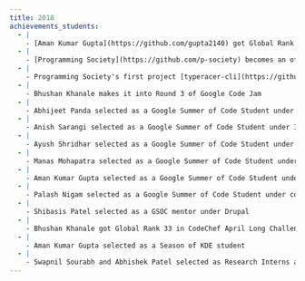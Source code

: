 ```yaml
---
title: 2018
achievements_students:
  - |
    - [Aman Kumar Gupta](https://github.com/gupta2140) got Global Rank 33 in CodeChef June Cook-off 2018 Div 2
  - |
    - [Programming Society](https://github.com/p-society) becomes an official Mozilla Campus Club
  - |
    - Programming Society's first project [typeracer-cli](https://github.com/p-society/typeracer-cli) surpasses 100 stars on Github
  - |
    - Bhushan Khanale makes it into Round 3 of Google Code Jam
  - |
    - Abhijeet Panda selected as a Google Summer of Code Student under PSF
  - |
    - Anish Sarangi selected as a Google Summer of Code Student under Internet Archive
  - |
    - Ayush Shridhar selected as a Google Summer of Code Student under Julia (NUMFocus)
  - |
    - Manas Mohapatra selected as a Google Summer of Code Student under Metasploit
  - |
    - Aman Kumar Gupta selected as a Google Summer of Code Student under KDE
  - |
    - Palash Nigam selected as a Google Summer of Code Student under coala
  - |
    - Shibasis Patel selected as a GSOC mentor under Drupal
  - |
    - Bhushan Khanale got Global Rank 33 in CodeChef April Long Challenge 2018 Div 1
  - |
    - Aman Kumar Gupta selected as a Season of KDE student
  - |
    - Swapnil Sourabh and Abhishek Patel selected as Research Interns at National University of Singapore
---
```

